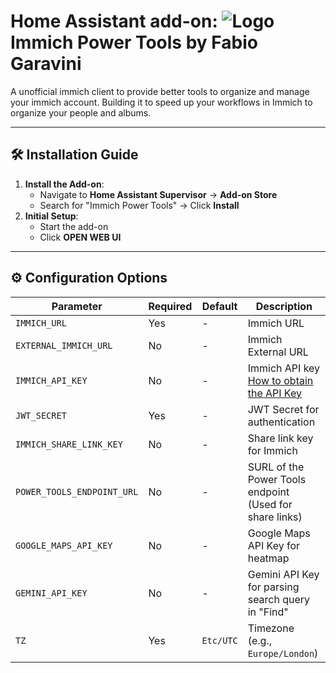 # Home Assistant add-on: ![Logo](https://github.com/varun-raj/immich-power-tools/raw/main/public/favicon-32x32.png) Immich Power Tools by Fabio Garavini

A unofficial immich client to provide better tools to organize and manage your immich account. Building it to speed up your workflows in Immich to organize your people and albums.

---

## 🛠 Installation Guide

1. **Install the Add-on**:
   - Navigate to **Home Assistant Supervisor** → **Add-on Store**
   - Search for "Immich Power Tools" → Click **Install**
1. **Initial Setup**:
   - Start the add-on
   - Click **OPEN WEB UI**

---

## ⚙️ Configuration Options

| Parameter | Required | Default | Description |
|-----------|----------|---------|-------------|
| `IMMICH_URL`    | Yes       | -     | Immich URL |
| `EXTERNAL_IMMICH_URL`    | No       | -     | Immich External URL |
| `IMMICH_API_KEY`    | No       | -     | Immich API key [How to obtain the API Key](https://immich.app/docs/features/command-line-interface/#obtain-the-api-key) |
| `JWT_SECRET`    | Yes       | -     | JWT Secret for authentication |
| `IMMICH_SHARE_LINK_KEY`    | No       | -     | Share link key for Immich |
| `POWER_TOOLS_ENDPOINT_URL`    | No       | -     | SURL of the Power Tools endpoint (Used for share links) |
| `GOOGLE_MAPS_API_KEY`    | No       | -     | Google Maps API Key for heatmap |
| `GEMINI_API_KEY`    | No       | -     | Gemini API Key for parsing search query in "Find" |
| `TZ`      | Yes      | `Etc/UTC`       | Timezone (e.g., `Europe/London`) |
